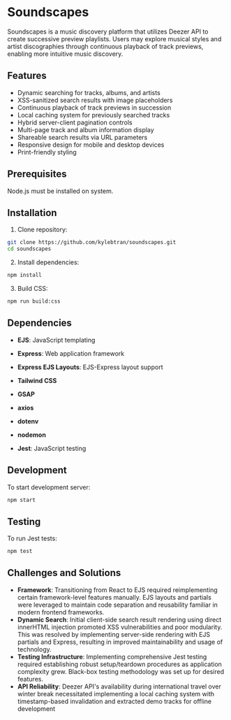 # Soundscapes

Soundscapes is a music discovery platform that utilizes Deezer API to create successive preview playlists. Users may explore musical styles and artist discographies through continuous playback of track previews, enabling more intuitive music discovery.

## Features

- Dynamic searching for tracks, albums, and artists
- XSS-sanitized search results with image placeholders
- Continuous playback of track previews in succession
- Local caching system for previously searched tracks
- Hybrid server-client pagination controls
- Multi-page track and album information display
- Shareable search results via URL parameters
- Responsive design for mobile and desktop devices
- Print-friendly styling

## Prerequisites

Node.js must be installed on system.

## Installation

1. Clone repository:

```bash
git clone https://github.com/kylebtran/soundscapes.git
cd soundscapes
```

2. Install dependencies:

```bash
npm install
```

3. Build CSS:

```bash
npm run build:css
```

## Dependencies

- **EJS**: JavaScript templating
- **Express**: Web application framework
- **Express EJS Layouts**: EJS-Express layout support
- **Tailwind CSS**
- **GSAP**
- **axios**
- **dotenv**

- **nodemon**
- **Jest**: JavaScript testing

## Development

To start development server:

```bash
npm start
```

## Testing

To run Jest tests:

```bash
npm test
```

## Challenges and Solutions

- **Framework**: Transitioning from React to EJS required reimplementing certain framework-level features manually. EJS layouts and partials were leveraged to maintain code separation and reusability familiar in modern frontend frameworks.
- **Dynamic Search**: Initial client-side search result rendering using direct innerHTML injection promoted XSS vulnerabilities and poor modularity. This was resolved by implementing server-side rendering with EJS partials and Express, resulting in improved maintainability and usage of technology.
- **Testing Infrastructure**: Implementing comprehensive Jest testing required establishing robust setup/teardown procedures as application complexity grew. Black-box testing methodology was set up for desired features.
- **API Reliability**: Deezer API's availability during international travel over winter break necessitated implementing a local caching system with timestamp-based invalidation and extracted demo tracks for offline development
